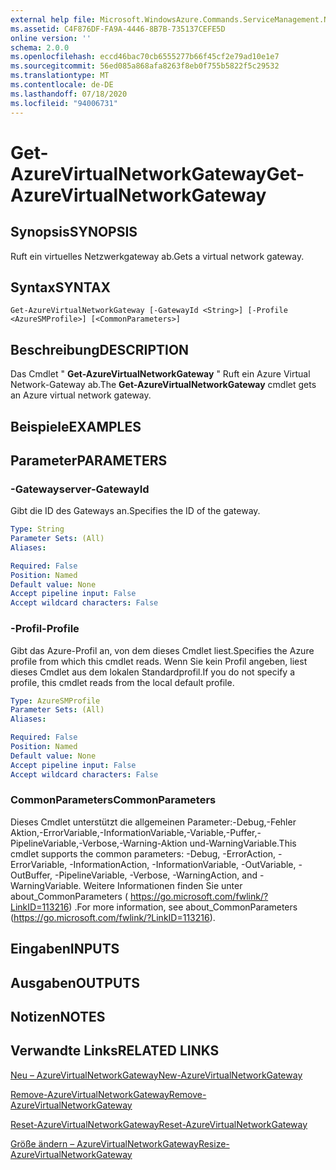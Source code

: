 ```yaml
---
external help file: Microsoft.WindowsAzure.Commands.ServiceManagement.Network.dll-Help.xml
ms.assetid: C4F876DF-FA9A-4446-8B7B-735137CEFE5D
online version: ''
schema: 2.0.0
ms.openlocfilehash: eccd46bac70cb6555277b66f45cf2e79ad10e1e7
ms.sourcegitcommit: 56ed085a868afa8263f8eb0f755b5822f5c29532
ms.translationtype: MT
ms.contentlocale: de-DE
ms.lasthandoff: 07/18/2020
ms.locfileid: "94006731"
---
```

# <span data-ttu-id="5cadf-101">Get-AzureVirtualNetworkGateway</span><span class="sxs-lookup"><span data-stu-id="5cadf-101">Get-AzureVirtualNetworkGateway</span></span>

## <span data-ttu-id="5cadf-102">Synopsis</span><span class="sxs-lookup"><span data-stu-id="5cadf-102">SYNOPSIS</span></span>
<span data-ttu-id="5cadf-103">Ruft ein virtuelles Netzwerkgateway ab.</span><span class="sxs-lookup"><span data-stu-id="5cadf-103">Gets a virtual network gateway.</span></span>

## <span data-ttu-id="5cadf-104">Syntax</span><span class="sxs-lookup"><span data-stu-id="5cadf-104">SYNTAX</span></span>

```
Get-AzureVirtualNetworkGateway [-GatewayId <String>] [-Profile <AzureSMProfile>] [<CommonParameters>]
```

## <span data-ttu-id="5cadf-105">Beschreibung</span><span class="sxs-lookup"><span data-stu-id="5cadf-105">DESCRIPTION</span></span>
<span data-ttu-id="5cadf-106">Das Cmdlet " **Get-AzureVirtualNetworkGateway** " Ruft ein Azure Virtual Network-Gateway ab.</span><span class="sxs-lookup"><span data-stu-id="5cadf-106">The **Get-AzureVirtualNetworkGateway** cmdlet gets an Azure virtual network gateway.</span></span>

## <span data-ttu-id="5cadf-107">Beispiele</span><span class="sxs-lookup"><span data-stu-id="5cadf-107">EXAMPLES</span></span>

## <span data-ttu-id="5cadf-108">Parameter</span><span class="sxs-lookup"><span data-stu-id="5cadf-108">PARAMETERS</span></span>

### <span data-ttu-id="5cadf-109">-Gatewayserver</span><span class="sxs-lookup"><span data-stu-id="5cadf-109">-GatewayId</span></span>
<span data-ttu-id="5cadf-110">Gibt die ID des Gateways an.</span><span class="sxs-lookup"><span data-stu-id="5cadf-110">Specifies the ID of the gateway.</span></span>

```yaml
Type: String
Parameter Sets: (All)
Aliases: 

Required: False
Position: Named
Default value: None
Accept pipeline input: False
Accept wildcard characters: False
```

### <span data-ttu-id="5cadf-111">-Profil</span><span class="sxs-lookup"><span data-stu-id="5cadf-111">-Profile</span></span>
<span data-ttu-id="5cadf-112">Gibt das Azure-Profil an, von dem dieses Cmdlet liest.</span><span class="sxs-lookup"><span data-stu-id="5cadf-112">Specifies the Azure profile from which this cmdlet reads.</span></span> <span data-ttu-id="5cadf-113">Wenn Sie kein Profil angeben, liest dieses Cmdlet aus dem lokalen Standardprofil.</span><span class="sxs-lookup"><span data-stu-id="5cadf-113">If you do not specify a profile, this cmdlet reads from the local default profile.</span></span>

```yaml
Type: AzureSMProfile
Parameter Sets: (All)
Aliases: 

Required: False
Position: Named
Default value: None
Accept pipeline input: False
Accept wildcard characters: False
```

### <span data-ttu-id="5cadf-114">CommonParameters</span><span class="sxs-lookup"><span data-stu-id="5cadf-114">CommonParameters</span></span>
<span data-ttu-id="5cadf-115">Dieses Cmdlet unterstützt die allgemeinen Parameter:-Debug,-Fehler Aktion,-ErrorVariable,-InformationVariable,-Variable,-Puffer,-PipelineVariable,-Verbose,-Warning-Aktion und-WarningVariable.</span><span class="sxs-lookup"><span data-stu-id="5cadf-115">This cmdlet supports the common parameters: -Debug, -ErrorAction, -ErrorVariable, -InformationAction, -InformationVariable, -OutVariable, -OutBuffer, -PipelineVariable, -Verbose, -WarningAction, and -WarningVariable.</span></span> <span data-ttu-id="5cadf-116">Weitere Informationen finden Sie unter about_CommonParameters ( https://go.microsoft.com/fwlink/?LinkID=113216) .</span><span class="sxs-lookup"><span data-stu-id="5cadf-116">For more information, see about_CommonParameters (https://go.microsoft.com/fwlink/?LinkID=113216).</span></span>

## <span data-ttu-id="5cadf-117">Eingaben</span><span class="sxs-lookup"><span data-stu-id="5cadf-117">INPUTS</span></span>

## <span data-ttu-id="5cadf-118">Ausgaben</span><span class="sxs-lookup"><span data-stu-id="5cadf-118">OUTPUTS</span></span>

## <span data-ttu-id="5cadf-119">Notizen</span><span class="sxs-lookup"><span data-stu-id="5cadf-119">NOTES</span></span>

## <span data-ttu-id="5cadf-120">Verwandte Links</span><span class="sxs-lookup"><span data-stu-id="5cadf-120">RELATED LINKS</span></span>

[<span data-ttu-id="5cadf-121">Neu – AzureVirtualNetworkGateway</span><span class="sxs-lookup"><span data-stu-id="5cadf-121">New-AzureVirtualNetworkGateway</span></span>](./New-AzureVirtualNetworkGateway.md)

[<span data-ttu-id="5cadf-122">Remove-AzureVirtualNetworkGateway</span><span class="sxs-lookup"><span data-stu-id="5cadf-122">Remove-AzureVirtualNetworkGateway</span></span>](./Remove-AzureVirtualNetworkGateway.md)

[<span data-ttu-id="5cadf-123">Reset-AzureVirtualNetworkGateway</span><span class="sxs-lookup"><span data-stu-id="5cadf-123">Reset-AzureVirtualNetworkGateway</span></span>](./Reset-AzureVirtualNetworkGateway.md)

[<span data-ttu-id="5cadf-124">Größe ändern – AzureVirtualNetworkGateway</span><span class="sxs-lookup"><span data-stu-id="5cadf-124">Resize-AzureVirtualNetworkGateway</span></span>](./Resize-AzureVirtualNetworkGateway.md)


